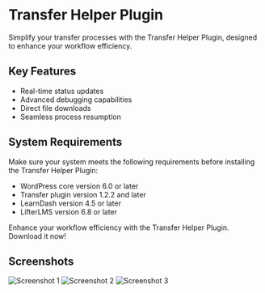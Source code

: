 # Transfer Helper Plugin

Simplify your transfer processes with the Transfer Helper Plugin, designed to enhance your workflow efficiency.

## Key Features

- Real-time status updates
- Advanced debugging capabilities
- Direct file downloads
- Seamless process resumption

## System Requirements

Make sure your system meets the following requirements before installing the Transfer Helper Plugin:

- WordPress core version 6.0 or later
- Transfer plugin version 1.2.2 and later
- LearnDash version 4.5 or later
- LifterLMS version 6.8 or later

Enhance your workflow efficiency with the Transfer Helper Plugin. Download it now!

## Screenshots
![Screenshot 1](https://github.com/surajkrsingh/ea-transfer-helper/assets/19591301/1c661e07-b360-4003-992b-cbed8d80a610)
![Screenshot 2](https://github.com/surajkrsingh/ea-transfer-helper/assets/19591301/948cbcd8-dc7d-4548-b26d-212b70e5dcf8)
![Screenshot 3](https://github.com/surajkrsingh/ea-transfer-helper/assets/19591301/06d15bab-fc4f-4a77-acb3-4bb02a5a23ee)

